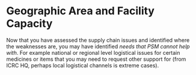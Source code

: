 # Geographic Area and Facility Capacity

Now that you have assessed the supply chain issues and identified where the weaknesses are, you may have identified _needs that PSM cannot help with_. For example national or regional level logistical issues for certain medicines or items that you may need to request other support for (from ICRC HQ, perhaps local logistical channels is extreme cases).

